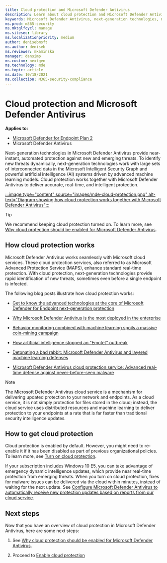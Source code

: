 ```yaml
---
title: Cloud protection and Microsoft Defender Antivirus
description: Learn about cloud protection and Microsoft Defender Antivirus
keywords: Microsoft Defender Antivirus, next-generation technologies, next-generation av, machine learning, antimalware, security, defender, cloud, cloud protection
ms.prod: m365-security
ms.mktglfcycl: manage
ms.sitesec: library
ms.localizationpriority: medium
author: denisebmsft
ms.author: deniseb
ms.reviewer: mkaminska
manager: dansimp
ms.custom: nextgen
ms.technology: mde
ms.topic: article
ms.date: 10/18/2021
ms.collection: M365-security-compliance
---
```


# Cloud protection and Microsoft Defender Antivirus

**Applies to:**
- [Microsoft Defender for Endpoint Plan 2](https://go.microsoft.com/fwlink/p/?linkid=2154037)
- Microsoft Defender Antivirus

Next-generation technologies in Microsoft Defender Antivirus provide near-instant, automated protection against new and emerging threats. To identify new threats dynamically, next-generation technologies work with large sets of interconnected data in the Microsoft Intelligent Security Graph and powerful artificial intelligence (AI) systems driven by advanced machine learning models. Cloud protection works together with Microsoft Defender Antivirus to deliver accurate, real-time, and intelligent protection. 

[:::image type="content" source="images/mde-cloud-protection.png" alt-text="Diagram showing how cloud protection works together with Microsoft Defender Antivirus":::](enable-cloud-protection-microsoft-defender-antivirus.md)

> [!TIP]
> We recommend keeping cloud protection turned on. To learn more, see [Why cloud protection should be enabled for Microsoft Defender Antivirus](why-cloud-protection-should-be-on-mdav.md). 

## How cloud protection works

Microsoft Defender Antivirus works seamlessly with Microsoft cloud services. These cloud protection services, also referred to as Microsoft Advanced Protection Service (MAPS), enhance standard real-time protection. With cloud protection, next-generation technologies provide rapid identification of new threats, sometimes even before a single endpoint is infected. 

The following blog posts illustrate how cloud protection works:

- [Get to know the advanced technologies at the core of Microsoft Defender for Endpoint next-generation protection](https://www.microsoft.com/security/blog/2019/06/24/inside-out-get-to-know-the-advanced-technologies-at-the-core-of-microsoft-defender-atp-next-generation-protection/)

- [Why Microsoft Defender Antivirus is the most deployed in the enterprise](https://www.microsoft.com/security/blog/2018/03/22/why-windows-defender-antivirus-is-the-most-deployed-in-the-enterprise) 

- [Behavior monitoring combined with machine learning spoils a massive coin-mining campaign](https://www.microsoft.com/security/blog/2018/03/07/behavior-monitoring-combined-with-machine-learning-spoils-a-massive-dofoil-coin-mining-campaign)

- [How artificial intelligence stopped an "Emotet" outbreak](https://www.microsoft.com/security/blog/2018/02/14/how-artificial-intelligence-stopped-an-emotet-outbreak)

- [Detonating a bad rabbit: Microsoft Defender Antivirus and layered machine learning defenses](https://www.microsoft.com/security/blog/2017/12/11/detonating-a-bad-rabbit-windows-defender-antivirus-and-layered-machine-learning-defenses)

- [Microsoft Defender Antivirus cloud protection service: Advanced real-time defense against never-before-seen malware](https://www.microsoft.com/security/blog/2017/07/18/windows-defender-antivirus-cloud-protection-service-advanced-real-time-defense-against-never-before-seen-malware) 


> [!NOTE]
> The Microsoft Defender Antivirus cloud service is a mechanism for delivering updated protection to your network and endpoints. As a cloud service, it is not simply protection for files stored in the cloud; instead, the cloud service uses distributed resources and machine learning to deliver protection to your endpoints at a rate that is far faster than traditional security intelligence updates.

## How to get cloud protection 

Cloud protection is enabled by default. However, you might need to re-enable it if it has been disabled as part of previous organizational policies. To learn more, see [Turn on cloud protection](enable-cloud-protection-microsoft-defender-antivirus.md).

If your subscription includes Windows 10 E5, you can take advantage of emergency dynamic intelligence updates, which provide near real-time protection from emerging threats. When you turn on cloud protection, fixes for malware issues can be delivered via the cloud within minutes, instead of waiting for the next update. See [Configure Microsoft Defender Antivirus to automatically receive new protection updates based on reports from our cloud service](manage-event-based-updates-microsoft-defender-antivirus.md#cloud-report-updates).

## Next steps

Now that you have an overview of cloud protection in Microsoft Defender Antivirus, here are some next steps:

1. See [Why cloud protection should be enabled for Microsoft Defender Antivirus](why-cloud-protection-should-be-on-mdav.md).

2. Proceed to [Enable cloud protection](enable-cloud-protection-microsoft-defender-antivirus.md)